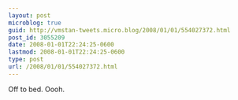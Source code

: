 ```yaml
---
layout: post
microblog: true
guid: http://vmstan-tweets.micro.blog/2008/01/01/554027372.html
post_id: 3055209
date: 2008-01-01T22:24:25-0600
lastmod: 2008-01-01T22:24:25-0600
type: post
url: /2008/01/01/554027372.html
---
```

Off to bed. Oooh.

